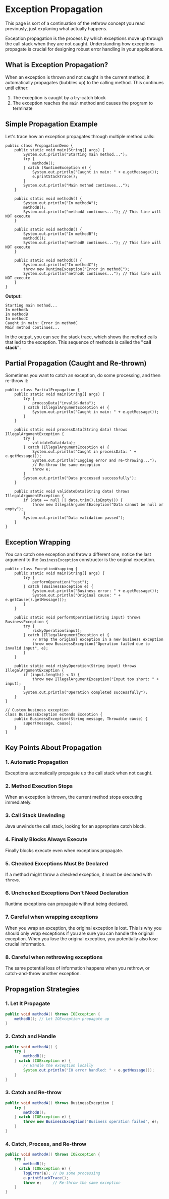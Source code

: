 # Exception Propagation

This page is sort of a continuation of the rethrow concept you read previously, just explaning what actually happens.

Exception propagation is the process by which exceptions move up through the call stack when they are not caught. Understanding how exceptions propagate is crucial for designing robust error handling in your applications.

## What is Exception Propagation?

When an exception is thrown and not caught in the current method, it automatically propagates (bubbles up) to the calling method. This continues until either:
1. The exception is caught by a try-catch block
2. The exception reaches the `main` method and causes the program to terminate

## Simple Propagation Example

Let's trace how an exception propagates through multiple method calls:

```java{5,14,20,26}
public class PropagationDemo {
    public static void main(String[] args) {
        System.out.println("Starting main method...");
        try {
            methodA();
        } catch (RuntimeException e) {
            System.out.println("Caught in main: " + e.getMessage());
            e.printStackTrace();
        }
        System.out.println("Main method continues...");
    }
    
    public static void methodA() {
        System.out.println("In methodA");
        methodB();
        System.out.println("methodA continues..."); // This line will NOT execute
    }
    
    public static void methodB() {
        System.out.println("In methodB");
        methodC();
        System.out.println("methodB continues..."); // This line will NOT execute
    }
    
    public static void methodC() {
        System.out.println("In methodC");
        throw new RuntimeException("Error in methodC");
        System.out.println("methodC continues..."); // This line will NOT execute
    }
}
```

**Output:**
```
Starting main method...
In methodA
In methodB
In methodC
Caught in main: Error in methodC
Main method continues...
```

In the output, you can see the stack trace, which shows the method calls that led to the exception. This sequence of methods is called the **"call stack"**.

## Partial Propagation (Caught and Re-thrown)

Sometimes you want to catch an exception, do some processing, and then re-throw it:

```java{17}
public class PartialPropagation {
    public static void main(String[] args) {
        try {
            processData("invalid-data");
        } catch (IllegalArgumentException e) {
            System.out.println("Caught in main: " + e.getMessage());
        }
    }
    
    public static void processData(String data) throws IllegalArgumentException {
        try {
            validateData(data);
        } catch (IllegalArgumentException e) {
            System.out.println("Caught in processData: " + e.getMessage());
            System.out.println("Logging error and re-throwing...");
            // Re-throw the same exception
            throw e;
        }
        System.out.println("Data processed successfully");
    }
    
    public static void validateData(String data) throws IllegalArgumentException {
        if (data == null || data.trim().isEmpty()) {
            throw new IllegalArgumentException("Data cannot be null or empty");
        }
        System.out.println("Data validation passed");
    }
}
```

## Exception Wrapping

You can catch one exception and throw a different one, notice the last argument to the `BusinessException` constructor is the original exception.

```java{14}
public class ExceptionWrapping {
    public static void main(String[] args) {
        try {
            performOperation("test");
        } catch (BusinessException e) {
            System.out.println("Business error: " + e.getMessage());
            System.out.println("Original cause: " + e.getCause().getMessage());
        }
    }
    
    public static void performOperation(String input) throws BusinessException {
        try {
            riskyOperation(input);
        } catch (IllegalArgumentException e) {
            // Wrap the original exception in a new business exception
            throw new BusinessException("Operation failed due to invalid input", e);
        }
    }
    
    public static void riskyOperation(String input) throws IllegalArgumentException {
        if (input.length() < 3) {
            throw new IllegalArgumentException("Input too short: " + input);
        }
        System.out.println("Operation completed successfully");
    }
}

// Custom business exception
class BusinessException extends Exception {
    public BusinessException(String message, Throwable cause) {
        super(message, cause);
    }
}
```

## Key Points About Propagation

### 1. **Automatic Propagation**
Exceptions automatically propagate up the call stack when not caught.

### 2. **Method Execution Stops**
When an exception is thrown, the current method stops executing immediately.

### 3. **Call Stack Unwinding**
Java unwinds the call stack, looking for an appropriate catch block.

### 4. **Finally Blocks Always Execute**
Finally blocks execute even when exceptions propagate.

### 5. **Checked Exceptions Must Be Declared**
If a method might throw a checked exception, it must be declared with `throws`.

### 6. **Unchecked Exceptions Don't Need Declaration**
Runtime exceptions can propagate without being declared.

### 7. **Careful when wrapping exceptions**
When you wrap an exception, the original exception is lost. This is why you should only wrap exceptions if you are sure you can handle the original exception. When you lose the original exception, you potentially also lose crucial information.

### 8. **Careful when rethrowing exceptions**
The same potential loss of information happens when you rethrow, or catch-and-throw another exception.

## Propagation Strategies

### 1. **Let It Propagate**
```java
public void methodA() throws IOException {
    methodB(); // Let IOException propagate up
}
```

### 2. **Catch and Handle**
```java
public void methodA() {
    try {
        methodB();
    } catch (IOException e) {
        // Handle the exception locally
        System.out.println("IO error handled: " + e.getMessage());
    }
}
```

### 3. **Catch and Re-throw**
```java
public void methodA() throws BusinessException {
    try {
        methodB();
    } catch (IOException e) {
        throw new BusinessException("Business operation failed", e);
    }
}
```

### 4. **Catch, Process, and Re-throw**
```java
public void methodA() throws IOException {
    try {
        methodB();
    } catch (IOException e) {
        logError(e); // Do some processing
        e.printStackTrace();
        throw e;     // Re-throw the same exception
    }
}
```
